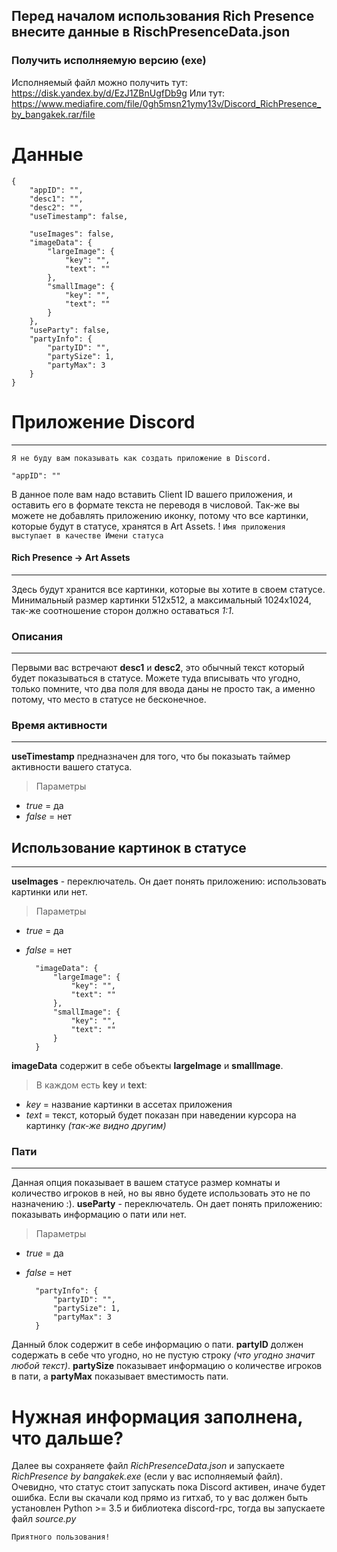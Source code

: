 Перед началом использования Rich Presence внесите данные в RischPresenceData.json
---

### Получить исполняемую версию (exe)
Исполняемый файл можно получить тут: https://disk.yandex.by/d/EzJ1ZBnUgfDb9g
Или тут: https://www.mediafire.com/file/0gh5msn21ymy13v/Discord_RichPresence_by_bangakek.rar/file

# Данные


    {
        "appID": "",
        "desc1": "",
        "desc2": "",
        "useTimestamp": false,

        "useImages": false,
        "imageData": {
            "largeImage": {
                "key": "",
                "text": ""
            },
            "smallImage": {
                "key": "",
                "text": ""
            }
        },
        "useParty": false,
        "partyInfo": {
            "partyID": "",
            "partySize": 1,
            "partyMax": 3
        }
    }
# Приложение Discord
---
`Я не буду вам показывать как создать приложение в Discord.`

    "appID": ""
В данное поле вам надо вставить Client ID вашего приложения, и оставить его в формате текста не переводя в числовой.
Так-же вы можете не добавлять приложению иконку, потому что все картинки, которые будут в статусе, хранятся в Art Assets. 
! `Имя приложения выступает в качестве Имени статуса`
#### Rich Presence -> Art Assets
---
Здесь будут хранится все картинки, которые вы хотите в своем статусе. Минимальный размер картинки 512x512, а максимальный 1024x1024,
так-же соотношение сторон должно оставаться *1:1*.

### Описания
---
Первыми вас встречают **desc1** и **desc2**, это обычный текст который будет показываться в статусе.
Можете туда вписывать что угодно, только помните, что два поля для ввода даны не просто так, а именно потому, что место в статусе не бесконечное.

### Время активности
---
**useTimestamp** предназначен для того, что бы показыать таймер активности вашего статуса.
> Параметры
+ *true* = да
+ *false* = нет

## Использование картинок в статусе
---
**useImages** - переключатель. Он дает понять приложению: использовать картинки или нет.
> Параметры
+ *true* = да
+ *false* = нет


        "imageData": {
            "largeImage": {
                "key": "",
                "text": ""
            },
            "smallImage": {
                "key": "",
                "text": ""
            }
        }

**imageData** содержит в себе объекты **largeImage** и **smallImage**.
> В каждом есть **key** и **text**:
+ *key* = название картинки в ассетах приложения
+ *text* = текст, который будет показан при наведении курсора на картинку *(так-же видно другим)*

### Пати
---
Данная опция показывает в вашем статусе размер комнаты и количество игроков в ней, но вы явно будете использовать это не по назначению :).
**useParty** - переключатель. Он дает понять приложению: показывать информацию о пати или нет.
> Параметры
+ *true* = да
+ *false* = нет
    
        "partyInfo": {
            "partyID": "",
            "partySize": 1,
            "partyMax": 3
        }
Данный блок содержит в себе информацию о пати. **partyID** должен содержать в себе что угодно, но не пустую строку *(что угодно значит любой текст)*.
**partySize** показывает информацию о количестве игроков в пати, а **partyMax** показывает вместимость пати.


# Нужная информация заполнена, что дальше?
Далее вы сохраняете файл *RichPresenceData.json* и запускаете *RichPresence by bangakek.exe* (если у вас исполняемый файл). Очевидно, что статус стоит запускать пока Discord активен, иначе будет ошибка.
Если вы скачали код прямо из гитхаб, то у вас должен быть установлен Python >= 3.5 и библиотека discord-rpc, тогда вы запускаете файл *source.py*

`Приятного пользования!`
